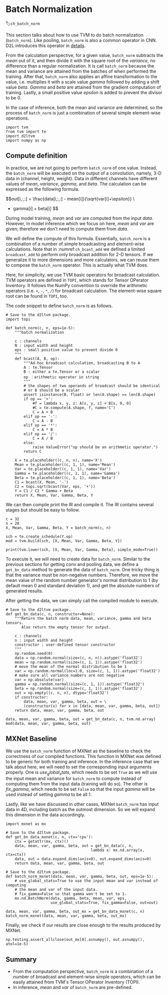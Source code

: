 # Batch Normalization
:label:`ch_batch_norm`

This section talks about how to use TVM to do batch normalization (`batch_norm`). Like pooling, `batch_norm` is also a common operator in CNN. D2L introduces this operator in [details](https://d2l.ai/chapter_convolutional-modern/batch-norm.html). 

From the calculation perspective, for a given value, `batch_norm` subtracts the $mean$ out of it, and then divide it with the square root of the $variance$, no difference than a regular normalization. It is call `batch_norm` because the mean and variance are attained from the batches of when performed the training. After that, `batch_norm` also applies an affine transformation to the value, i.e. multiplies it with a scale value $gamma$ followed by adding a shift value $beta$. $Gamma$ and $beta$ are attained from the gradient computation of training. Lastly, a small positive value $epsilon$ is added to prevent the divisor to be 0.

In the case of inference, both the mean and variance are determined, so the process of `batch_norm` is just a combination of several simple element-wise operations.

```{.python .input  n=1}
import tvm
from tvm import te
import d2ltvm
import numpy as np
```

## Compute definition

In practice, we are not going to perform `batch_norm` of one value. Instead, the `batch_norm` will be executed on the output of a convolution, namely, 3-D data in (channel, height, weight). Data in different channels have different values of $mean$, $variance$, $gamma$, and $beta$. The calculation can be expressed as the following formula.

$$out[i,:,:] = \frac{data[i,:,:] - mean[i]}{\sqrt{var[i]+\epsilon}} \
* gamma[i] + beta[i] $$

During model training, $mean$ and $var$ are computed from the input $data$. However, in model inference which we focus on here, $mean$ and $var$ are given; therefore we don't need to compute them from $data$.

We will define the compute of this formula. Essentially, `batch_norm` is a combination of a number of simple broadcasting and element-wise calculations. 
Note that in :numref:`ch_bcast_add` we defined a limited `broadcast_add` to perform only broadcast addition for 2-D tensors. If we generalize it to more dimensions and more calculators, we can reuse them to compose the `batch_norm` operator. This is actually what TVM does.

Here, for simplicity, we use TVM basic operators for broadcast calculation. TVM operators are defined in `TOPI`, which stands for Tensor OPerator Inventory. It follows the NumPy convention to override the arithmetic operators (i.e. `+`, `-`, `*`, `/`) for broadcast calculation. The element-wise square root can be found in `TOPI`, too.

The code snippet to define `batch_norm` is as follows.

```{.python .input  n=2}
# Save to the d2ltvm package.
import topi

def batch_norm(c, n, eps=1e-5):
    """batch normalization
    
    c : channels
    N : input width and height
    eps : small positive value to prevent divide 0
    """
    def bcast(A, B, op):
        """Ad-hoc broadcast calculation, broadcasting B to A
        A : te.Tensor
        B : either a te.Tensor or a scalar
        op ：arithmetic operator in string
        """
        # the shapes of two operands of broadcast should be identical
        # or B should be a scalar
        assert isinstance(B, float) or len(A.shape) == len(B.shape)
        if op == '+':
            #f = lambda x, y, z: A[x, y, z] + B[x, 0, 0]
            #C = te.compute(A.shape, f, name='C')
            C = A + B
        elif op == '-':
            C = A - B
        elif op == '*':
            C = A * B
        elif op == '/':
            C = A / B
        else:
            raise ValueError("op should be an arithmetic operator.") 
        return C
        
    X = te.placeholder((c, n, n), name='X')
    Mean = te.placeholder((c, 1, 1), name='Mean')
    Var = te.placeholder((c, 1, 1), name='Var')
    Gamma = te.placeholder((c, 1, 1), name='Gamma')
    Beta = te.placeholder((c, 1, 1), name='Beta')
    C1 = bcast(X, Mean, '-')
    C2 = topi.sqrt(bcast(Var, eps, '+'))
    Y = C1 / C2 * Gamma + Beta
    return X, Mean, Var, Gamma, Beta, Y
```

We can then compile print the IR and compile it. The IR contains several stages but should be easy to follow.

```{.python .input}
c = 32
n = 28
X, Mean, Var, Gamma, Beta, Y = batch_norm(c, n)

sch = te.create_schedule(Y.op)
mod = tvm.build(sch, [X, Mean, Var, Gamma, Beta, Y])

print(tvm.lower(sch, [X, Mean, Var, Gamma, Beta], simple_mode=True))
```

To execute it, we will need to create data for `batch_norm`. Similar to the previous sections for getting conv and pooling data, we define a `get_bn_data` method to generate the data of `batch_norm`. One tricky thing is that the variance must be non-negative numbers. Therefore, we move the mean value of the random number generator's normal distribution to 1 (by default mean 0 and standard deviation 1), and get the absolute numbers of generated results.

After getting the data, we can simply call the compiled module to execute.

```{.python .input  n=3}
# Save to the d2ltvm package.
def get_bn_data(c, n, constructor=None):
    """Return the batch norm data, mean, variance, gamma and beta tensors.
       Also return the empty tensor for output.

    c : channels
    n : input width and height
    constructor : user-defined tensor constructor
    """
    np.random.seed(0)
    data = np.random.normal(size=(c, n, n)).astype('float32')
    mean = np.random.normal(size=(c, 1, 1)).astype('float32')
    # move the mean of the normal distribution to be 1
    var = np.random.normal(loc=1.0, size=(c, 1, 1)).astype('float32')
    # make sure all variance numbers are not negative
    var = np.absolute(var)
    gamma = np.random.normal(size=(c, 1, 1)).astype('float32')
    beta = np.random.normal(size=(c, 1, 1)).astype('float32')
    out = np.empty((c, n, n), dtype='float32')
    if constructor:
        data, mean, var, gamma, beta, out = \
        (constructor(x) for x in [data, mean, var, gamma, beta, out])
    return data, mean, var, gamma, beta, out

data, mean, var, gamma, beta, out = get_bn_data(c, n, tvm.nd.array)
mod(data, mean, var, gamma, beta, out)
```

## MXNet Baseline

We use the `batch_norm` function of MXNet as the baseline to check the correctness of our compiled functions. 
This function in MXNet was defined to be generic for both training and inference. In the inference case that we talk about here, we will need to set the corresponding input arguments properly. 
One is $use_global_stats$, which needs to be set `True` as we will use the input mean and variance for `batch_norm` to compute instead of computing them from the input data (training will do so). 
The other is $fix\_gamma$, which needs to be set `False` so that the input $gamma$ will be used instead of setting $gamma$ to be all 1.

Lastly, like we have discussed in other cases, MXNet `batch_norm` has input data in 4D, including batch as the outmost dimension. So we will expand this dimension in the data accordingly.

```{.python .input  n=7}
import mxnet as mx

# Save to the d2ltvm package.
def get_bn_data_mxnet(c, n, ctx='cpu'):
    ctx = getattr(mx, ctx)()
    data, mean, var, gamma, beta, out = get_bn_data(c, n,
                                      lambda x: mx.nd.array(x, ctx=ctx))
    data, out = data.expand_dims(axis=0), out.expand_dims(axis=0)
    return data, mean, var, gamma, beta, out

# Save to the d2ltvm package.
def batch_norm_mxnet(data, mean, var, gamma, beta, out, eps=1e-5):
    # use_global_stats=True to use the input mean and var instead of computing
    # the mean and var of the input data.
    # fix_gamma=False so that gamma won't be set to 1.
    mx.nd.BatchNorm(data, gamma, beta, mean, var, eps, 
                    use_global_stats=True, fix_gamma=False, out=out)

data, mean, var, gamma, beta, out_mx = get_bn_data_mxnet(c, n)
batch_norm_mxnet(data, mean, var, gamma, beta, out_mx)
```

Finally, we check if our results are close enough to the results produced by MXNet.

```{.python .input  n=9}
np.testing.assert_allclose(out_mx[0].asnumpy(), out.asnumpy(), atol=1e-5)
```

## Summary

- From the computation perspective, `batch_norm` is a combination of a number of broadcast and element-wise simple operators, which can be easily attained from TVM's Tensor OPerator Inventory (TOPI).
- In inference, $mean$ and $var$ of `batch_norm` are pre-defined.
